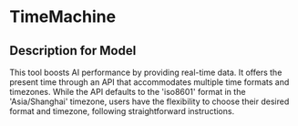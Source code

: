 # TimeMachine

## Description for Model

This tool boosts AI performance by providing real-time data. It offers the present time through an API that accommodates multiple time formats and timezones. While the API defaults to the 'iso8601' format in the 'Asia/Shanghai' timezone, users have the flexibility to choose their desired format and timezone, following straightforward instructions.

